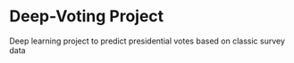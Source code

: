 # Deep-Voting Project

Deep learning project to predict presidential votes based on classic survey data
